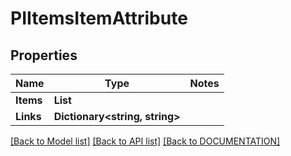 # PIItemsItemAttribute

## Properties
Name | Type | Notes
------------ | ------------- | -------------
**Items** | **List<PIItemAttribute>**
**Links** | **Dictionary<string, string>**

[[Back to Model list]](../../DOCUMENTATION.md#documentation-for-models) [[Back to API list]](../../DOCUMENTATION.md#documentation-for-api-endpoints) [[Back to DOCUMENTATION]](../../DOCUMENTATION.md)

